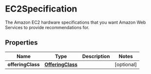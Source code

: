 

# EC2Specification

The Amazon EC2 hardware specifications that you want Amazon Web Services to provide recommendations for.

## Properties

| Name | Type | Description | Notes |
|------------ | ------------- | ------------- | -------------|
|**offeringClass** | [**OfferingClass**](OfferingClass.md) |  |  [optional] |



